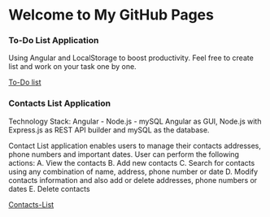 # Welcome to My GitHub Pages

### To-Do List Application

Using Angular and LocalStorage to boost productivity.
Feel free to create list and work on your task one by one.

[To-Do list](https://manasa01.github.io/listApp/toDoList)

### Contacts List Application

Technology Stack: Angular - Node.js - mySQL
Angular as GUI, Node.js with Express.js as REST API builder and mySQL as the database.

Contact List application enables users to manage their contacts addresses, phone numbers and
important dates. User can perform the following actions:
A. View the contacts
B. Add new contacts
C. Search for contacts using any combination of name, address, phone number or date
D. Modify contacts information and also add or delete addresses, phone numbers or dates
E. Delete contacts

[Contacts-List](https://youtu.be/ln-D0h_mMfI)

